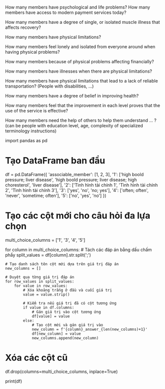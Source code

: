How many members have psychological and life problems?
How many members have access to modern payment services today?

How many members have a degree of single, or isolated muscle illness that affects recovery?

How many members have physical limitations?

How many members feel lonely and isolated from everyone around when having physical problems?

How many members because of physical problems affecting financially?

How many members have illnesses when there are physical limitations?

How many members have physical limitations that lead to a lack of reliable transportation? (People with disabilities, ...)

How many members have a degree of belief in improving health?

How many members feel that the improvement in each level proves that the use of the service is effective?

How many members need the help of others to help them understand ... ? (can be people with education level, age, complexity of specialized terminology instructions)


import pandas as pd

# Tạo DataFrame ban đầu
df = pd.DataFrame({
    'associable_member': [1, 2, 3],
    '1': ['high boold pressure; liver disease', 'high boold pressure; liver disease; high choresterol', 'liver disease'],
    '2': ['Tình hình tài chính 1', 'Tình hình tài chính 2', 'Tình hình tài chính 3'],
    '3': ['yes', 'no', 'no; yes'],
    '4': ['often; often', 'never', 'sometime; often'],
    '5': ['no', 'yes', 'no']
})

# Tạo các cột mới cho câu hỏi đa lựa chọn
multi_choice_columns = ['1', '3', '4', '5']

for column in multi_choice_columns:
    # Tách các đáp án bằng dấu chấm phẩy
    split_values = df[column].str.split(';')
    
    # Tạo danh sách tên cột mới dựa trên giá trị đáp án
    new_columns = []
    
    # Duyệt qua từng giá trị đáp án
    for row_values in split_values:
        for value in row_values:
            # Xóa khoảng trắng ở đầu và cuối giá trị
            value = value.strip()
            
            # Kiểm tra nếu giá trị đã có cột tương ứng
            if value in df.columns:
                # Gán giá trị vào cột tương ứng
                df[value] = value
            else:
                # Tạo cột mới và gán giá trị vào
                new_column = f'{column}_answer_{len(new_columns)+1}'
                df[new_column] = value
                new_columns.append(new_column)

# Xóa các cột cũ
df.drop(columns=multi_choice_columns, inplace=True)

print(df)

